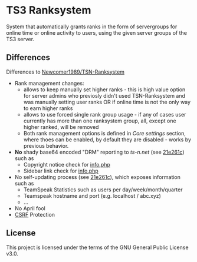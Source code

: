 # TS3 Ranksystem

System that automatically grants ranks in the form of servergroups for online time or online activity to users, using the given server groups of the TS3 server.

## Differences
Differences to [Newcomer1989/TSN-Ranksystem](https://github.com/Newcomer1989/TSN-Ranksystem)

- Rank management changes:
    - allows to keep manually set higher ranks - this is high value option for server admins who previosly didn't used TSN-Ranksystem and was manually setting user ranks OR if online time is not the only way to earn higher ranks
    - allows to use forced single rank group usage - if any of cases user currently has more than one ranksystem group, all, except one higher ranked, will be removed
    - Both rank management options is defined in _Core settings_ section, where thoes can be enabled, by default they are disabled - works by previous behavior.
- **No** shady base64 encoded "DRM" reporting to *ts-n.net* (see [21e261c](https://github.com/JVMerkle/TS3-Ranksystem/commit/21e261cf949278b872b7cfc4e54e738b74962322)) such as
    - Copyright notice check for [info.php](stats/info.php)
    - Sidebar link check for [info.php](stats/info.php)
- No self-updating process (see [21e261c](https://github.com/JVMerkle/TS3-Ranksystem/commit/1e282f1ae9098e2cb201f47f0812ba4fb19c8f51)), which exposes information such as
    - TeamSpeak Statistics such as users per day/week/month/quarter 
    - Teamspeak hostname and port (e.g. localhost / abc.xyz)
    - ...
- No April fool
- [CSRF](https://www.owasp.org/index.php/Cross-Site_Request_Forgery_(CSRF)) Protection

## License
This project is licensed under the terms of the GNU General Public License v3.0.
